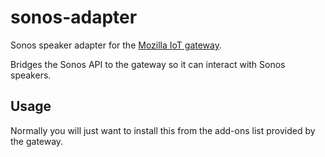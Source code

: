 # sonos-adapter

Sonos speaker adapter for the [Mozilla IoT gateway](https://iot.mozilla.org).

Bridges the Sonos API to the gateway so it can interact with Sonos speakers.

## Usage
Normally you will just want to install this from the add-ons list provided by
the gateway.
